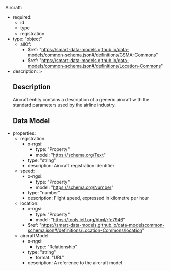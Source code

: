 Aircraft:
  - required:
    - id
    - type
    - registration
  - type: "object"
    - allOf:
      - $ref: "https://smart-data-models.github.io/data-models/common-schema.json#/definitions/GSMA-Commons"
      - $ref: "https://smart-data-models.github.io/data-models/common-schema.json#/definitions/Location-Commons"
   - description: >
      ## Description
      Aircraft entity contains a description of a generic aircraft with the standard parameters used by the airline industry.
      ## Data Model
  - properties:
    - registration:
      - x-ngsi:
        - type: "Property"
        - model: "https://schema.org/Text"
      - type: "string"
      - description: Aircraft registration identifier
    - speed:
      - x-ngsi:
        - type: "Property"
        - model: "https://schema.org/Number"
      - type: "number"
      - description: Flight speed, expressed in kilometre per hour
    - location:
      - x-ngsi:
        - type: "Property"
        - model: "https://tools.ietf.org/html/rfc7946"
      - $ref: "https://smart-data-models.github.io/data-modelscommon-schema.json#/definitions/Location-Commons/location"
    - aircraftModel:
      - x-ngsi:
        - type: "Relationship"
      - type: "string"
        - format: "URL"
      - description: A reference to the aircraft model